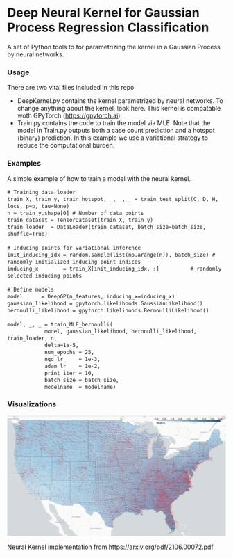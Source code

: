 # Deep Neural Kernel for Gaussian Process Regression Classification
A set of Python tools to for parametrizing the kernel in a Gaussian Process by neural networks.

### Usage
There are two vital files included in this repo 
- DeepKernel.py contains the kernel parametrized by neural networks. To change anything about the kernel, look here. This kernel is compatable woth GPyTorch (https://gpytorch.ai).
- Train.py contains the code to train the model via MLE. Note that the model in Train.py outputs both a case count prediction and a hotspot (binary) prediction. In this example we use a variational strategy to reduce the computational burden.

### Examples

A simple example of how to train a model with the neural kernel.

```
# Training data loader
train_X, train_y, train_hotspot, _, _, _ = train_test_split(C, D, H, locs, p=p, tau=None)
n = train_y.shape[0] # Number of data points
train_dataset = TensorDataset(train_X, train_y)
train_loader  = DataLoader(train_dataset, batch_size=batch_size, shuffle=True)

# Inducing points for variational inference
init_inducing_idx = random.sample(list(np.arange(n)), batch_size) # randomly initialized inducing point indices
inducing_x        = train_X[init_inducing_idx, :]          # randomly selected inducing points

# Define models
model      = DeepGP(n_features, inducing_x=inducing_x)
gaussian_likelihood = gpytorch.likelihoods.GaussianLikelihood()
bernoulli_likelihood = gpytorch.likelihoods.BernoulliLikelihood()

model, _, _ = train_MLE_bernoulli(
			model, gaussian_likelihood, bernoulli_likelihood, train_loader, n, 
			delta=1e-5,
			num_epochs = 25,
			ngd_lr     = 1e-3, 
			adam_lr    = 1e-2,
			print_iter = 10,
			batch_size = batch_size,
			modelname  = modelname)

```

### Visualizations

![Image of Yaktocat](https://github.com/abukharin3/Neural-Kernel/blob/master/visualizations/SpatialKernel4.png)


Neural Kernel implementation from https://arxiv.org/pdf/2106.00072.pdf
